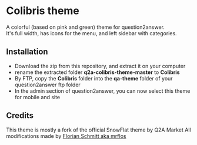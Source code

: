 # Colibris theme
A colorful (based on pink and green) theme for question2answer.  
It's full width, has icons for the menu, and left sidebar with categories.

## Installation
- Download the zip from this repository, and extract it on your computer
- rename the extracted folder **q2a-colibris-theme-master** to **Colibris**
- By FTP, copy the **Colibris** folder into the **qa-theme** folder of your question2answer ftp folder
- In the admin section of question2answer, you can now select this theme for mobile and site

## Credits
This theme is mostly a fork of the official SnowFlat theme by Q2A Market
All modifications made by [Florian Schmitt aka mrflos](https://github.com/mrflos)
